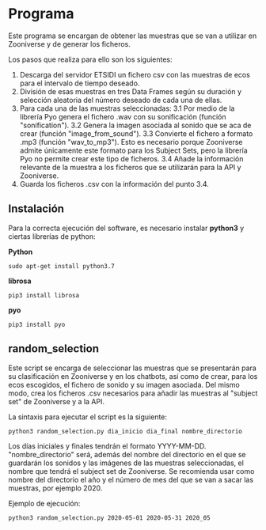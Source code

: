 # Programa

Este programa se encargan de obtener las muestras que se van a utilizar en Zooniverse y de generar los ficheros. 

Los pasos que realiza para ello son los siguientes:
1. Descarga del servidor ETSIDI un fichero csv con las muestras de ecos para el intervalo de tiempo deseado.
2. División de esas muestras en tres Data Frames según su duración y selección aleatoria del número deseado de cada una de ellas.
3. Para cada una de las muestras seleccionadas:
	3.1 Por medio de la librería Pyo genera el fichero .wav con su sonificación (función "sonification").
	3.2 Genera la imagen asociada al sonido que se aca de crear (función "image_from_sound").
	3.3 Convierte el fichero a formato .mp3 (función "wav_to_mp3"). Esto es necesario porque Zooniverse admite únicamente este formato para los Subject Sets, pero la librería Pyo no permite crear este tipo de ficheros.
	3.4 Añade la información relevante de la muestra a los ficheros que se utilizarán para la API y Zooniverse.
4. Guarda los ficheros .csv con la información del punto 3.4.

## Instalación

Para la correcta ejecución del software, es necesario instalar **python3** y ciertas librerías de python:

**Python**

    sudo apt-get install python3.7
    
    
**librosa**

    pip3 install librosa
    
**pyo**
    
    pip3 install pyo 
    
## random_selection

Este script se encarga de seleccionar las muestras que se presentarán para su clasificación en Zooniverse y en los chatbots, así como de crear, para los ecos escogidos, el fichero de sonido y su imagen asociada. Del mismo modo, crea los ficheros .csv necesarios para añadir las muestras al "subject set" de Zooniverse y a la API.

La sintaxis para ejecutar el script es la siguiente:

    python3 random_selection.py dia_inicio dia_final nombre_directorio
    							

Los días iniciales y finales tendrán el formato YYYY-MM-DD. "nombre_directorio" será, además del nombre del directorio en el que se guardarán los sonidos y las imágenes de las muestras seleccionadas, el nombre que tendrá el subject set de Zooniverse. Se recomienda usar como nombre del directorio el año y el número de mes del que se van a sacar las muestras, por ejemplo 2020.

Ejemplo de ejecución:

	python3 random_selection.py 2020-05-01 2020-05-31 2020_05
